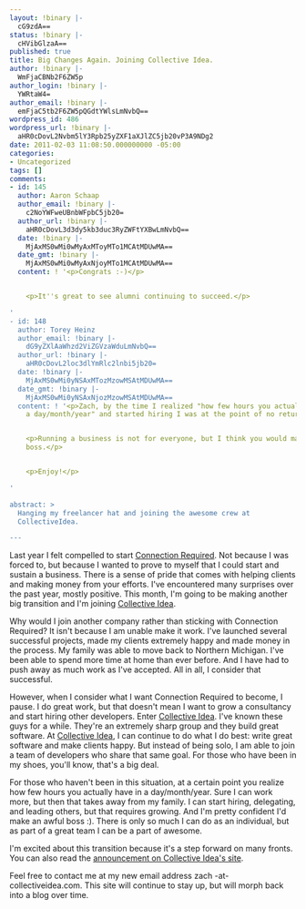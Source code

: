 ```yaml
---
layout: !binary |-
  cG9zdA==
status: !binary |-
  cHVibGlzaA==
published: true
title: Big Changes Again. Joining Collective Idea.
author: !binary |-
  WmFjaCBNb2F6ZW5p
author_login: !binary |-
  YWRtaW4=
author_email: !binary |-
  emFjaC5tb2F6ZW5pQGdtYWlsLmNvbQ==
wordpress_id: 486
wordpress_url: !binary |-
  aHR0cDovL2Nvbm5lY3Rpb25yZXF1aXJlZC5jb20vP3A9NDg2
date: 2011-02-03 11:08:50.000000000 -05:00
categories:
- Uncategorized
tags: []
comments:
- id: 145
  author: Aaron Schaap
  author_email: !binary |-
    c2NoYWFweUBnbWFpbC5jb20=
  author_url: !binary |-
    aHR0cDovL3d3dy5kb3duc3RyZWFtYXBwLmNvbQ==
  date: !binary |-
    MjAxMS0wMi0wMyAxMToyMTo1MCAtMDUwMA==
  date_gmt: !binary |-
    MjAxMS0wMi0wMyAxNjoyMTo1MCAtMDUwMA==
  content: ! '<p>Congrats :-)</p>


    <p>It''s great to see alumni continuing to succeed.</p>

'
- id: 148
  author: Torey Heinz
  author_email: !binary |-
    dG9yZXlAaWhzd2ViZGVzaWduLmNvbQ==
  author_url: !binary |-
    aHR0cDovL2loc3dlYmRlc2lnbi5jb20=
  date: !binary |-
    MjAxMS0wMi0yNSAxMTozMzowMSAtMDUwMA==
  date_gmt: !binary |-
    MjAxMS0wMi0yNSAxNjozMzowMSAtMDUwMA==
  content: ! '<p>Zach, by the time I realized "how few hours you actually have in
    a day/month/year" and started hiring I was at the point of no return.</p>


    <p>Running a business is not for everyone, but I think you would make a great
    boss.</p>


    <p>Enjoy!</p>

'

abstract: >
  Hanging my freelancer hat and joining the awesome crew at
  CollectiveIdea.

---
```

Last year I felt compelled to start [Connection Required](/blog/2010/05/big-changes-going-independent/). Not because I was forced to, but because I wanted to prove to myself that I could start and sustain a business. There is a sense of pride that comes with helping clients and making money from your efforts. I've encountered many surprises over the past year, mostly positive. This month, I'm going to be making another big transition and I'm joining [Collective Idea](http://collectiveidea.com/).

Why would I join another company rather than sticking with Connection Required? It isn't because I am unable make it work. I've launched several successful projects, made my clients extremely happy and made money in the process. My family was able to move back to Northern Michigan. I've been able to spend more time at home than ever before. And I have had to push away as much work as I've accepted. All in all, I consider that successful.

However, when I consider what I want Connection Required to become, I pause. I do great work, but that doesn't mean I want to grow a consultancy and start hiring other developers. Enter [Collective Idea](http://collectiveidea.com/). I've known these guys for a while. They're an extremely sharp group and they build great software. At [Collective Idea](http://collectiveidea.com/), I can continue to do what I do best: write great software and make clients happy. But instead of being solo, I am able to join a team of developers who share that same goal. For those who have been in my shoes, you'll know, that's a big deal.

For those who haven't been in this situation, at a certain point you realize how few hours you actually have in a day/month/year. Sure I can work more, but then that takes away from my family. I can start hiring, delegating, and leading others, but that requires growing. And I'm pretty confident I'd make an awful boss :). There is only so much I can do as an individual, but as part of a great team I can be a part of awesome.

I'm excited about this transition because it's a step forward on many fronts. You can also read the [announcement on Collective Idea's site](http://collectiveidea.com/blog/archives/2011/02/03/welcome-zach-moazeni/).

Feel free to contact me at my new email address zach -at- collectiveidea.com. This site will continue to stay up, but will morph back into a blog over time.
